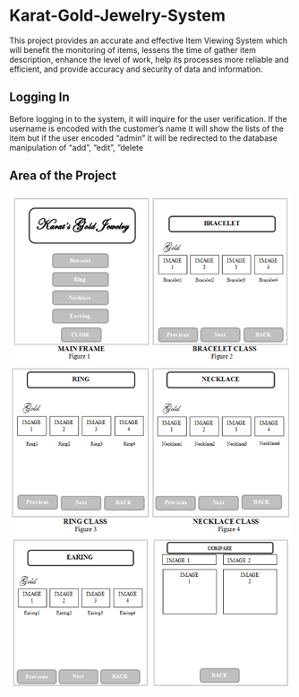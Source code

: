 # Karat-Gold-Jewelry-System

This project provides an accurate and effective Item Viewing System which will benefit the monitoring of items, lessens the time of gather item description, enhance the level of work, help its processes more reliable and efficient, and provide accuracy and security of data and information. 

## Logging In

Before logging in to the system, it will inquire for the user verification. If the username is encoded with the customer’s name it will show the lists of the item but if the user encoded “admin” it will be redirected to the database manipulation of “add”, “edit”, ”delete

## Area of the Project

![](images/ap1.png)
![](images/ap2.png)
![](images/ap3.png)
